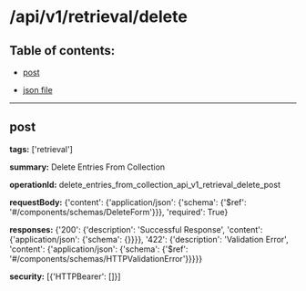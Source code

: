 # /api/v1/retrieval/delete

## Table of contents:
- [post](#post)

- [json file](./_api_v1_retrieval_delete.json)

---
<a name="post"></a>
## post

**tags:** ['retrieval']

**summary:** Delete Entries From Collection

**operationId:** delete_entries_from_collection_api_v1_retrieval_delete_post

**requestBody:** {'content': {'application/json': {'schema': {'$ref': '#/components/schemas/DeleteForm'}}}, 'required': True}

**responses:** {'200': {'description': 'Successful Response', 'content': {'application/json': {'schema': {}}}}, '422': {'description': 'Validation Error', 'content': {'application/json': {'schema': {'$ref': '#/components/schemas/HTTPValidationError'}}}}}

**security:** [{'HTTPBearer': []}]


